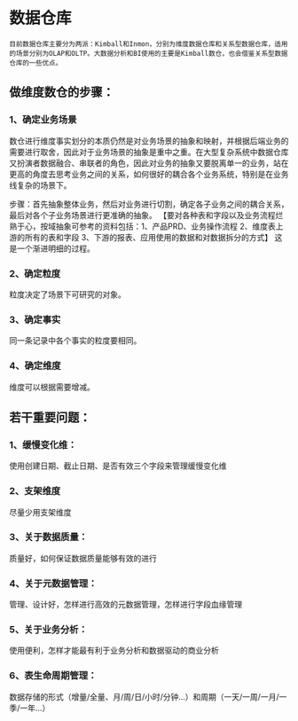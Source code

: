 # 数据仓库    
    目前数据仓库主要分为两派：Kimball和Inmon，分别为维度数据仓库和关系型数据仓库，适用的场景分别为OLAP和OLTP。大数据分析和BI使用的主要是Kimball数仓，也会借鉴关系型数据仓库的一些优点。

## 做维度数仓的步骤：

### 1、确定业务场景

数仓进行维度事实划分的本质仍然是对业务场景的抽象和映射，并根据后端业务的需要进行取舍，因此对于业务场景的抽象是重中之重。在大型复杂系统中数据仓库又扮演者数据融合、串联者的角色，因此对业务的抽象又要脱离单一的业务，站在更高的角度去思考业务之间的关系，如何很好的耦合各个业务系统，特别是在业务线复杂的场景下。

步骤：首先抽象整体业务，然后对业务进行切割，确定各子业务之间的耦合关系，最后对各个子业务场景进行更准确的抽象。
【要对各种表和字段以及业务流程烂熟于心，按域抽象可参考的资料包括：1、产品PRD、业务操作流程  2、维度表上游的所有的表和字段  3、下游的报表、应用使用的数据和对数据拆分的方式】
这是一个渐进明细的过程。

### 2、确定粒度

粒度决定了场景下可研究的对象。

### 3、确定事实

同一条记录中各个事实的粒度要相同。

### 4、确定维度

维度可以根据需要增减。

 

## 若干重要问题：

### 1、缓慢变化维：

使用创建日期、截止日期、是否有效三个字段来管理缓慢变化维

### 2、支架维度

尽量少用支架维度

### 3、关于数据质量：  
质量好，如何保证数据质量能够有效的进行

### 4、关于元数据管理：  
管理、设计好，怎样进行高效的元数据管理，怎样进行字段血缘管理

### 5、关于业务分析：  
使用便利，怎样才能最有利于业务分析和数据驱动的商业分析  

### 6、表生命周期管理：  
数据存储的形式（增量/全量、月/周/日/小时/分钟...）和周期（一天/一周/一月/一季/一年...）
